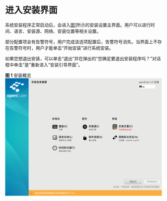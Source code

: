 # 进入安装界面<a name="ZH-CN_TOPIC_0220373170"></a>

系统安装程序正常启动后，会进入[图1](#zh-cn_topic_0186390094_zh-cn_topic_0122145883_fig5969171592212)所示的安装设置主界面。用户可以进行时间、语言、安装源、网络、安装位置等相关设置。

部分配置项会有告警符号，用户完成该选项配置后，告警符号消失。当界面上不存在告警符号时，用户才能单击“开始安装”进行系统安装。

如果您想退出安装，可以单击“退出”并在弹出的“您确定要退出安装程序吗？”对话框中单击“是”重新进入“安装引导界面”。

**图 1**  安装概览<a name="zh-cn_topic_0186390094_zh-cn_topic_0122145883_fig5969171592212"></a>  
![](./figures/安装概览.png "安装概览")

